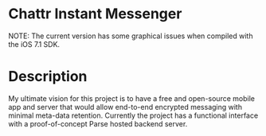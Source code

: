 Chattr Instant Messenger
========================

NOTE: The current version has some graphical issues when compiled with the iOS 7.1 SDK.

Description
===========

My ultimate vision for this project is to have a free and open-source mobile app and server that would allow end-to-end encrypted messaging with minimal meta-data retention.  Currently the project has a functional interface with a proof-of-concept Parse hosted backend server.
